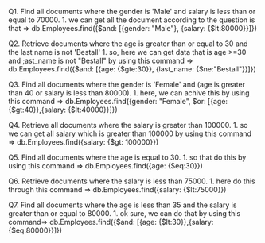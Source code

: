 Q1. Find all documents where the gender is 'Male' and salary is less than or equal to 70000.
	1. we can get all the document according to the question is that => db.Employees.find({$and: [{gender: "Male"}, {salary: {$lt:80000}}]})

Q2. Retrieve documents where the age is greater than or equal to 30 and the last name is not 'Bestall'
	1. so, here we can get data that is age >=30 and ;ast_name is not "Bestall" by using this command => db.Employees.find({$and: [{age: {$gte:30}}, {last_name: {$ne:"Bestall"}}]})

Q3. Find all documents where the gender is 'Female' and (age is greater than 40 or salary is less than 80000).
	1. here, we can achive this by using this command => db.Employees.find({gender: "Female", $or: [{age: {$gt:40}},{salary: {$lt:40000}}]})

Q4. Retrieve all documents where the salary is greater than 100000.
	1. so we can get all salary which is greater than 100000 by using this command => db.Employees.find({salary: {$gt: 100000}})

Q5. Find all documents where the age is equal to 30.
	1. so that do this by using this command => db.Employees.find({age: {$eq:30}})

Q6. Retrieve documents where the salary is less than 75000.
	1. here do this through this command => db.Employees.find({salary: {$lt:75000}})

Q7. Find all documents where the age is less than 35 and the salary is greater than or equal to 80000.
	1. ok sure, we can do that by using this command=> db.Employees.find({$and: [{age: {$lt:30}},{salary: {$eq:80000}}]})
